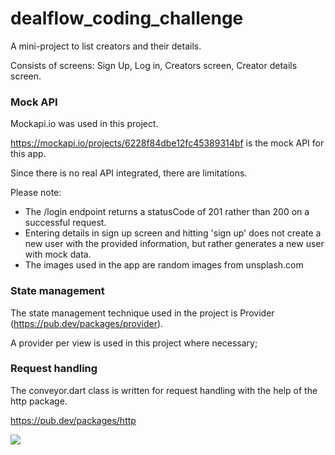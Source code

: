 # dealflow_coding_challenge

A mini-project to list creators and their details.

Consists of screens: Sign Up, Log in, Creators screen, Creator details screen.

### Mock API

Mockapi.io was used in this project.

https://mockapi.io/projects/6228f84dbe12fc45389314bf is the mock API for this app.

Since there is no real API integrated, there are limitations. 

Please note:

  - The /login endpoint returns a statusCode of 201 rather than 200 on a successful request.
  - Entering details in sign up screen and hitting 'sign up' does not create a new user with the provided information, but rather generates a new user with mock data.
  - The images used in the app are random images from unsplash.com

### State management

The state management technique used in the project is Provider (https://pub.dev/packages/provider).

A provider per view is used in this project where necessary;

### Request handling

The conveyor.dart class is written for request handling with the help of the http package.

https://pub.dev/packages/http

![](https://github.com/heshanka/dealflow/blob/master/df.gif)
